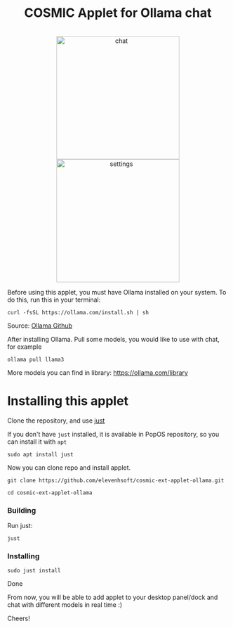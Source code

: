 <div align="center">
  <h1>COSMIC Applet for Ollama chat</h1>
  <br>
  <div>
    <img alt="chat" src="https://github.com/elevenhsoft/cosmic-ext-applet-ollama/blob/main/screenshots/chat.png" width="280">
    <img alt="settings" src="https://github.com/elevenhsoft/cosmic-ext-applet-ollama/blob/main/screenshots/settings.png" width="280">
  </div>
</div>

Before using this applet, you must have Ollama installed on your system. To do this, run this in your terminal:

`curl -fsSL https://ollama.com/install.sh | sh`

Source: [Ollama Github](https://github.com/ollama/ollama?tab=readme-ov-file#linux)

After installing Ollama. Pull some models, you would like to use with chat, for example

`ollama pull llama3`

More models you can find in library: https://ollama.com/library

# Installing this applet

Clone the repository, and use [just](https://github.com/casey/just)

If you don't have `just` installed, it is available in PopOS repository, so you can install it with `apt`

`sudo apt install just`

Now you can clone repo and install applet.

`git clone https://github.com/elevenhsoft/cosmic-ext-applet-ollama.git`

`cd cosmic-ext-applet-ollama`

### Building

Run just:

`just`

### Installing

`sudo just install`

Done

From now, you will be able to add applet to your desktop panel/dock and chat with different models in real time :)

Cheers!
